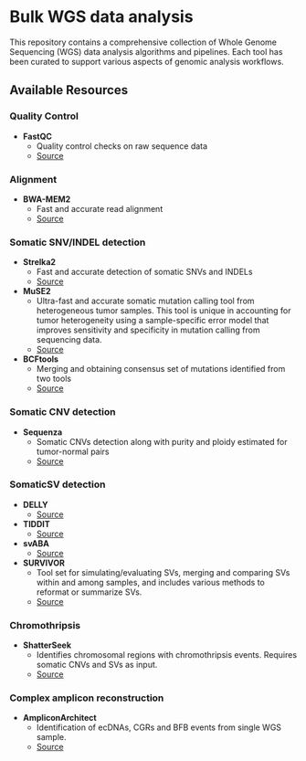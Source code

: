 # Bulk WGS data analysis
This repository contains a comprehensive collection of Whole Genome Sequencing (WGS) data analysis algorithms and pipelines. Each tool has been curated to support various aspects of genomic analysis workflows.

## Available Resources

### Quality Control
- **FastQC**
  - Quality control checks on raw sequence data
  - [Source](https://github.com/s-andrews/FastQC)

### Alignment
- **BWA-MEM2**
  - Fast and accurate read alignment
  - [Source](https://github.com/bwa-mem2/bwa-mem2)

### Somatic SNV/INDEL detection
- **Strelka2**
  - Fast and accurate detection of somatic SNVs and INDELs
  - [Source](https://github.com/Illumina/strelka)
- **MuSE2**
  - Ultra-fast and accurate somatic mutation calling tool from heterogeneous tumor samples. This tool is unique in accounting for tumor heterogeneity using a sample-specific error model that improves sensitivity and specificity in mutation calling from sequencing data.
  - [Source](https://github.com/wwylab/MuSE)
- **BCFtools**
  - Merging and obtaining consensus set of mutations identified from two tools
  - [Source](https://samtools.github.io/bcftools/bcftools.html)
    
### Somatic CNV detection
- **Sequenza**
  - Somatic CNVs detection along with purity and ploidy estimated for tumor-normal pairs
  - [Source](https://sequenzatools.bitbucket.io/#/home)
### SomaticSV detection
- **DELLY**
  - [Source](https://github.com/dellytools/delly)
- **TIDDIT**
  - [Source](https://github.com/SciLifeLab/TIDDIT)
- **svABA**
  - [Source](https://github.com/walaj/svaba)
- **SURVIVOR**
  - Tool set for simulating/evaluating SVs, merging and comparing SVs within and among samples, and includes various methods to reformat or summarize SVs.
  - [Source](https://github.com/fritzsedlazeck/SURVIVOR)
### Chromothripsis
- **ShatterSeek**
  - Identifies chromosomal regions with chromothripsis events. Requires somatic CNVs and SVs as input.
  - [Source](https://github.com/parklab/ShatterSeek)
### Complex amplicon reconstruction
- **AmpliconArchitect**
  - Identification of ecDNAs, CGRs and BFB events from single WGS sample.
  - [Source](https://github.com/virajbdeshpande/AmpliconArchitect)

